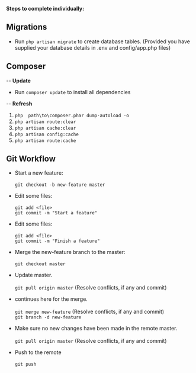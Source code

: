 **Steps to complete individually:**

Migrations
-
-   Run `php artisan migrate` to create database tables. (Provided you have supplied your database details in .env and config/app.php files)


Composer
-
--
**Update**
-   Run `composer update` to install all dependencies

--
**Refresh**
1. `php  path\to\composer.phar dump-autoload -o`
2. `php artisan route:clear`
3. `php artisan cache:clear`
4. `php artisan config:cache`
5. `php artisan route:cache`

Git Workflow
--
-   Start a new feature:<br><br>
  `git checkout -b new-feature master`

-   Edit some files:<br><br>
  `git add <file>`<br>
  `git commit -m "Start a feature"`

-   Edit some files:<br><br>
  `git add <file>`<br>
  `git commit -m "Finish a feature"`

-   Merge the new-feature branch to the master:<br><br>
  `git checkout master`<br>

-   Update master.<br><br>
  `git pull origin master` (Resolve conflicts, if any and commit)

-   continues here for the merge.<br><br>
  `git merge new-feature` (Resolve conflicts, if any and commit)<br>
  `git branch -d new-feature`

-   Make sure no new changes have been made in the remote master.<br><br>
  `git pull origin master` (Resolve conflicts, if any and commit)
  
-   Push to the remote<br><br>
  `git push`